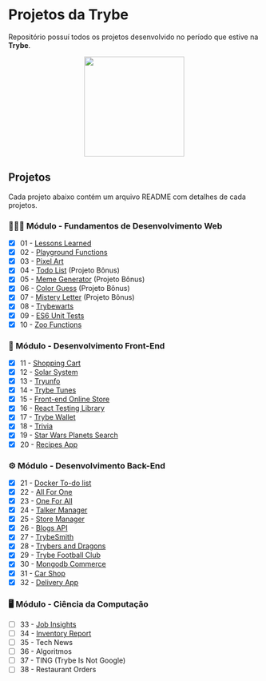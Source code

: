 # Projetos da Trybe

Repositório possuí todos os projetos desenvolvido no período que estive na **Trybe**.

<div align="center">

<img height="200px" align="center" src="https://theme.zdassets.com/theme_assets/9633455/9814df697eaf49815d7df109110815ff887b3457.png" />

</div>

## Projetos

Cada projeto abaixo contém um arquivo README com detalhes de cada projetos.

### 👨🏽‍💻 Módulo - Fundamentos de Desenvolvimento Web

- [x] 01 - [Lessons Learned][Lessons Learned-url]
- [x] 02 - [Playground Functions][Playgound-url]
- [x] 03 - [Pixel Art][Pixels Art-url]
- [x] 04 - [Todo List][Todo List-url] (Projeto Bônus)
- [x] 05 - [Meme Generator][Meme Generator-url] (Projeto Bônus)
- [x] 06 - [Color Guess][Color Guess-url] (Projeto Bônus)
- [x] 07 - [Mistery Letter][Mistery Letter-url] (Projeto Bônus)
- [x] 08 - [Trybewarts][Trybe Warts-url]
- [x] 09 - [ES6 Unit Tests][ES6 Unit Tests-url]
- [x] 10 - [Zoo Functions][Zoo Functions-url]

### 🎨 Módulo - Desenvolvimento Front-End

- [x] 11 - [Shopping Cart][Shopping Cart-url]
- [x] 12 - [Solar System][Solar System-url]
- [x] 13 - [Tryunfo][Tryunfo-url]
- [x] 14 - [Trybe Tunes][Trybe Tunes-url]
- [x] 15 - [Front-end Online Store][Front-end Online Store-url]
- [x] 16 - [React Testing Library][React Testing Library-url]
- [x] 17 - [Trybe Wallet][Trybe Wallet-url]
- [x] 18 - [Trivia][Trivia-url]
- [x] 19 - [Star Wars Planets Search][Star Wars Planets Search-url]
- [x] 20 - [Recipes App][Recipes App-url]

### ⚙️ Módulo - Desenvolvimento Back-End

- [x] 21 - [Docker To-do list][Docker To-do list-url]
- [x] 22 - [All For One][All For One-url]
- [x] 23 - [One For All][One For All-url]
- [x] 24 - [Talker Manager][Talker Manager-url]
- [x] 25 - [Store Manager][Store Manager-url]
- [x] 26 - [Blogs API][Blogs API-url]
- [x] 27 - [TrybeSmith][TrybeSmith-url]
- [x] 28 - [Trybers and Dragons][Trybers and Dragons-url]
- [x] 29 - [Trybe Football Club][Trybe Football Club-url]
- [x] 30 - [Mongodb Commerce][Mongodb Commerce-url]
- [x] 31 - [Car Shop][Car Shop-url]
- [x] 32 - [Delivery App][Delivery App-url]

### 🖥️ Módulo - Ciência da Computação

- [ ] 33 - [Job Insights][Job Insights-url]
- [ ] 34 - [Inventory Report][Inventory Report-url]
- [ ] 35 - Tech News
- [ ] 36 - Algoritmos
- [ ] 37 - TING (Trybe Is Not Google)
- [ ] 38 - Restaurant Orders

[Lessons Learned-url]: https://github.com/Ludson96/project-lessons-learned
[Playgound-url]: https://github.com/Ludson96/project-playground-functions
[Pixels Art-url]: https://github.com/Ludson96/project-pixels-art
[Todo List-url]: https://github.com/Ludson96/project-todo-list
[Color Guess-url]: https://github.com/Ludson96/project-color-guess
[Meme Generator-url]: https://github.com/Ludson96/project-meme-generator
[Mistery Letter-url]: https://github.com/Ludson96/project-mistery-letter
[Trybe Warts-url]: https://github.com/Ludson96/project-trybe-warts
[ES6 Unit Tests-url]: https://github.com/Ludson96/project-es6-unit-tests
[Zoo Functions-url]: https://github.com/Ludson96/project-zoo-functions
[Shopping Cart-url]: https://github.com/Ludson96/project-shopping-cart
[Solar System-url]: https://github.com/Ludson96/project-solar-system
[Tryunfo-url]: https://github.com/Ludson96/project-tryunfo
[Trybe Tunes-url]: https://github.com/Ludson96/project-trybe-tunes
[Front-end Online Store-url]: https://github.com/Ludson96/project-frontend-online-store
[React Testing Library-url]: https://github.com/Ludson96/project-react-testing-library
[Trybe Wallet-url]:https://github.com/Ludson96/project-trybe-wallet
[Trivia-url]:https://github.com/Ludson96/project-trivia-react-redux
[Star Wars Planets Search-url]: https://github.com/Ludson96/project-starwars-planets-search
[Recipes App-url]: https://github.com/Ludson96/project-recipes-app
[Docker To-do list-url]: https://github.com/Ludson96/project-docker-todo-list
[All For One-url]: https://github.com/Ludson96/project-mysql-all-for-one
[One For All-url]: https://github.com/Ludson96/project-mysql-one-for-all
[Talker Manager-url]: https://github.com/Ludson96/project-talker-manager
[Store Manager-url]: https://github.com/Ludson96/project-store-manager
[Blogs API-url]: https://github.com/Ludson96/project-blogs-api
[TrybeSmith-url]: https://github.com/Ludson96/project-trybesmith
[Trybers and Dragons-url]: https://github.com/Ludson96/project-trybers-and-dragons
[Trybe Football Club-url]: https://github.com/Ludson96/project-trybe-futebol-clube
[Mongodb Commerce-url]: https://github.com/Ludson96/project-mongodb-commerce
[Car Shop-url]: https://github.com/Ludson96/project-car-shop
[Delivery App-url]: https://github.com/Ludson96/project-delivery-app
[Job Insights-url]: https://github.com/Ludson96/project-job-insights
[Inventory Report-url]: https://github.com/Ludson96/project-inventory-report
